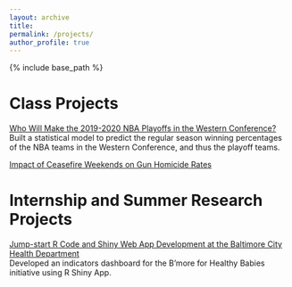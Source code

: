 ```yaml
---
layout: archive
title: 
permalink: /projects/
author_profile: true
---
```


{% include base_path %}

Class Projects
===============

[Who Will Make the 2019-2020 NBA Playoffs in the Western Conference?](https://advds71x.github.io/NBAproj/)  
Built a statistical model to predict the regular season winning percentages of the NBA teams in the Western Conference, and thus the playoff teams. 

[Impact of Ceasefire Weekends on Gun Homicide Rates](https://github.com/yifanzhang17/yifanzhang17.github.io/blob/master/files/712-hw1-assignment.html)

Internship and Summer Research Projects
===============
[Jump-start R Code and Shiny Web App Development at the Baltimore City Health Department](https://www.jhsph.edu/offices-and-services/practice-and-training/school-wide-opportunities/practice-for-students/phase/_documents/PHASE-Presentations/2018-2019/Presentation_Zhang.pdf)  
Developed an indicators dashboard for the B’more for Healthy Babies initiative using R Shiny App.
